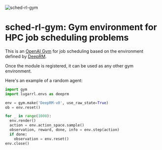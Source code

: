 ![sched-rl-gym](https://github.com/renatolfc/sched-rl-gym/workflows/sched-rl-gym/badge.svg)

# sched-rl-gym: Gym environment for HPC job scheduling problems

This is an [OpenAI Gym](environment) for job scheduling based on the environment
defined by [DeepRM](https://people.csail.mit.edu/hongzi/content/publications/DeepRM-HotNets16.pdf).

Once the module is registered, it can be used as any other gym environment.

Here's an example of a random agent:

```python
import gym
import lugarrl.envs as deeprm

env = gym.make('DeepRM-v0', use_raw_state=True)
ob = env.reset()

for _ in range(1000):
  env.render()
  action = env.action_space.sample()
  observation, reward, done, info = env.step(action)
  if done:
    observation = env.reset()
env.close()
```
